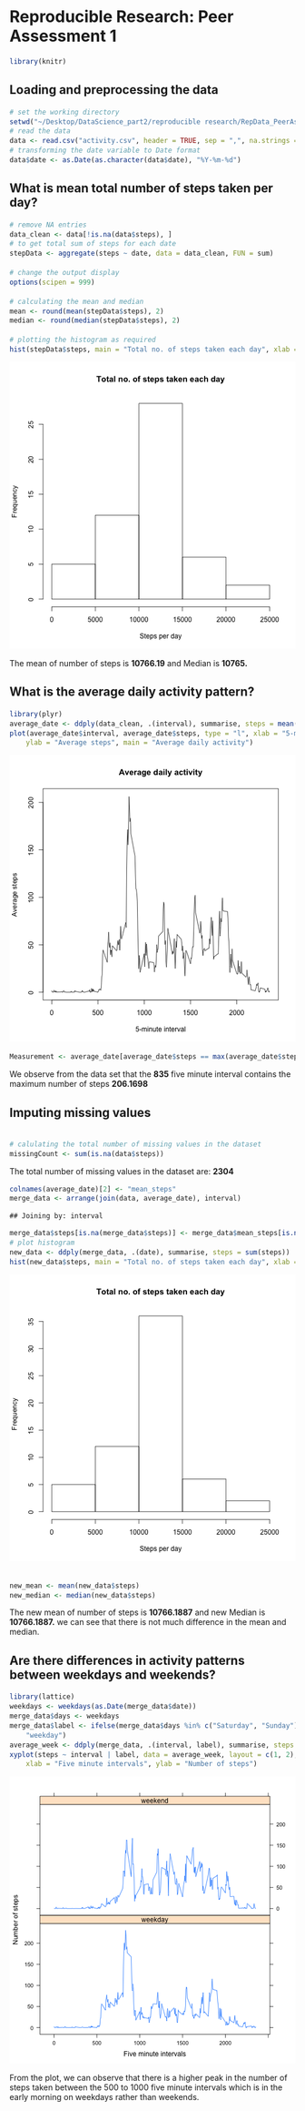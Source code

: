 # Reproducible Research: Peer Assessment 1

```r
library(knitr)
```



## Loading and preprocessing the data

```r
# set the working directory
setwd("~/Desktop/DataScience_part2/reproducible research/RepData_PeerAssessment1")
# read the data
data <- read.csv("activity.csv", header = TRUE, sep = ",", na.strings = "NA")
# transforming the date variable to Date format
data$date <- as.Date(as.character(data$date), "%Y-%m-%d")
```


## What is mean total number of steps taken per day?

```r
# remove NA entries
data_clean <- data[!is.na(data$steps), ]
# to get total sum of steps for each date
stepData <- aggregate(steps ~ date, data = data_clean, FUN = sum)

# change the output display
options(scipen = 999)

# calculating the mean and median
mean <- round(mean(stepData$steps), 2)
median <- round(median(stepData$steps), 2)

# plotting the histogram as required
hist(stepData$steps, main = "Total no. of steps taken each day", xlab = "Steps per day")
```

![plot of chunk unnamed-chunk-3](figure/unnamed-chunk-3.png) 


The mean of number of steps is **10766.19** and Median is **10765.** 

## What is the average daily activity pattern?

```r
library(plyr)
average_date <- ddply(data_clean, .(interval), summarise, steps = mean(steps))
plot(average_date$interval, average_date$steps, type = "l", xlab = "5-minute interval", 
    ylab = "Average steps", main = "Average daily activity")
```

![plot of chunk unnamed-chunk-4](figure/unnamed-chunk-4.png) 

```r
Measurement <- average_date[average_date$steps == max(average_date$steps), ]
```


We observe from the data set that the **835** five minute interval contains the maximum number of steps **206.1698**


## Imputing missing values


```r

# calulating the total number of missing values in the dataset
missingCount <- sum(is.na(data$steps))
```


The total number of missing values in the dataset are: __2304__


```r
colnames(average_date)[2] <- "mean_steps"
merge_data <- arrange(join(data, average_date), interval)
```

```
## Joining by: interval
```

```r
merge_data$steps[is.na(merge_data$steps)] <- merge_data$mean_steps[is.na(merge_data$steps)]
# plot histogram
new_data <- ddply(merge_data, .(date), summarise, steps = sum(steps))
hist(new_data$steps, main = "Total no. of steps taken each day", xlab = "Steps per day")
```

![plot of chunk unnamed-chunk-6](figure/unnamed-chunk-6.png) 

```r

new_mean <- mean(new_data$steps)
new_median <- median(new_data$steps)
```


The new mean of number of steps is **10766.1887** and new Median is **10766.1887.** 
we can see that there is not much difference in the mean and median.

## Are there differences in activity patterns between weekdays and weekends?

```r
library(lattice)
weekdays <- weekdays(as.Date(merge_data$date))
merge_data$days <- weekdays
merge_data$label <- ifelse(merge_data$days %in% c("Saturday", "Sunday"), "weekend", 
    "weekday")
average_week <- ddply(merge_data, .(interval, label), summarise, steps = mean(steps))
xyplot(steps ~ interval | label, data = average_week, layout = c(1, 2), type = "l", 
    xlab = "Five minute intervals", ylab = "Number of steps")
```

![plot of chunk unnamed-chunk-7](figure/unnamed-chunk-7.png) 


From the plot, we can observe that there is a higher peak in the number of steps taken between the 500 to 1000 five minute intervals which is in the early morning on weekdays rather than weekends. 


